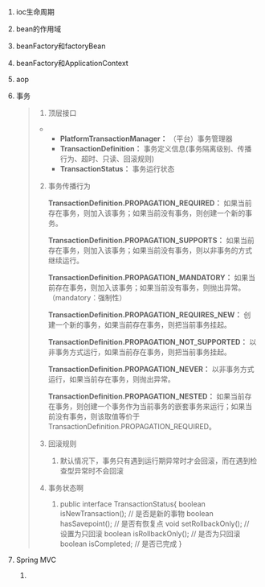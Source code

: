 1. ioc生命周期

2. bean的作用域

3. beanFactory和factoryBean

4. beanFactory和ApplicationContext

5. aop

6. 事务

   

   > 1. 顶层接口
   >
   > - 
   >   - **PlatformTransactionManager：** （平台）事务管理器
   >   - **TransactionDefinition：** 事务定义信息(事务隔离级别、传播行为、超时、只读、回滚规则)
   >   - **TransactionStatus：** 事务运行状态
   >
   > 2. 事务传播行为
   >
   >    **TransactionDefinition.PROPAGATION_REQUIRED：** 如果当前存在事务，则加入该事务；如果当前没有事务，则创建一个新的事务。
   >
   >    **TransactionDefinition.PROPAGATION_SUPPORTS：** 如果当前存在事务，则加入该事务；如果当前没有事务，则以非事务的方式继续运行。
   >
   >    **TransactionDefinition.PROPAGATION_MANDATORY：** 如果当前存在事务，则加入该事务；如果当前没有事务，则抛出异常。（mandatory：强制性）
   >
   >    
   >
   >    **TransactionDefinition.PROPAGATION_REQUIRES_NEW：** 创建一个新的事务，如果当前存在事务，则把当前事务挂起。
   >
   >    **TransactionDefinition.PROPAGATION_NOT_SUPPORTED：** 以非事务方式运行，如果当前存在事务，则把当前事务挂起。
   >
   >    **TransactionDefinition.PROPAGATION_NEVER：** 以非事务方式运行，如果当前存在事务，则抛出异常。
   >
   >    
   >
   >    **TransactionDefinition.PROPAGATION_NESTED：** 如果当前存在事务，则创建一个事务作为当前事务的嵌套事务来运行；如果当前没有事务，则该取值等价于TransactionDefinition.PROPAGATION_REQUIRED。
   >
   > 3. 回滚规则
   >
   >    1. 默认情况下，事务只有遇到运行期异常时才会回滚，而在遇到检查型异常时不会回滚
   >
   > 4. 事务状态啊
   >
   >    1. public interface TransactionStatus{
   >           boolean isNewTransaction(); // 是否是新的事物
   >           boolean hasSavepoint(); // 是否有恢复点
   >           void setRollbackOnly();  // 设置为只回滚
   >           boolean isRollbackOnly(); // 是否为只回滚
   >           boolean isCompleted; // 是否已完成
   >       } 
   >

7. Spring MVC

   1. 